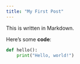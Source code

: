 ```yaml
---
title: "My First Post"
---
```


This is written in Markdown.

Here’s some **code**:

```python
def hello():
    print("Hello, world!")
```